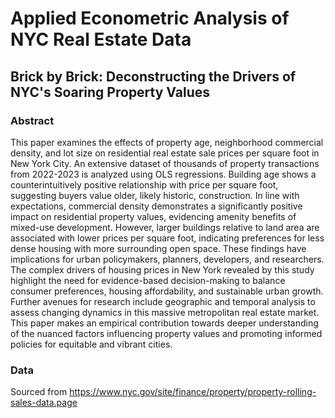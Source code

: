 # Applied Econometric Analysis of NYC Real Estate Data
## Brick by Brick: Deconstructing the Drivers of NYC's Soaring Property Values

### Abstract
This paper examines the effects of property age, neighborhood commercial density, and lot size
on residential real estate sale prices per square foot in New York City. An extensive dataset of
thousands of property transactions from 2022-2023 is analyzed using OLS regressions. Building
age shows a counterintuitively positive relationship with price per square foot, suggesting buyers
value older, likely historic, construction. In line with expectations, commercial density
demonstrates a significantly positive impact on residential property values, evidencing amenity
benefits of mixed-use development. However, larger buildings relative to land area are associated
with lower prices per square foot, indicating preferences for less dense housing with more
surrounding open space. These findings have implications for urban policymakers, planners,
developers, and researchers. The complex drivers of housing prices in New York revealed by this
study highlight the need for evidence-based decision-making to balance consumer preferences,
housing affordability, and sustainable urban growth. Further avenues for research include
geographic and temporal analysis to assess changing dynamics in this massive metropolitan real
estate market. This paper makes an empirical contribution towards deeper understanding of the
nuanced factors influencing property values and promoting informed policies for equitable and
vibrant cities.

### Data
Sourced from https://www.nyc.gov/site/finance/property/property-rolling-sales-data.page 
